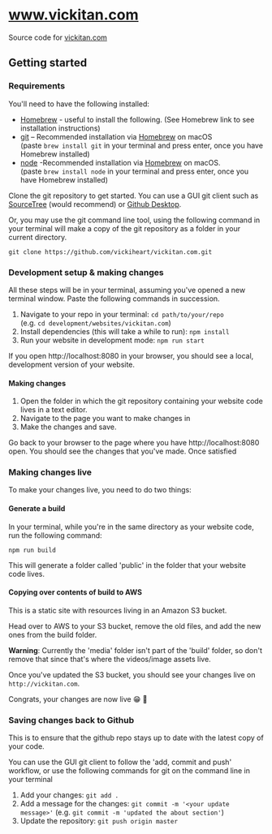 # www.vickitan.com

Source code for [vickitan.com](//www.vickitan.com)

## Getting started

### Requirements

You'll need to have the following installed:
* [Homebrew](https://brew.sh) - useful to install the following. (See Homebrew link to see installation instructions)
* [git](https://git-scm.com/book/en/v1/Getting-Started-Installing-Git) – Recommended installation via  [Homebrew](https://brew.sh) on macOS  
(paste `brew install git` in your terminal and press enter, once you have Homebrew installed)
* [node](https://nodejs.org/en/) -Recommended installation via [Homebrew](https://brew.sh) on macOS.  
(paste `brew install node` in your terminal and press enter, once you have Homebrew installed)

Clone the git repository to get started. You can use a GUI git client such as [SourceTree](https://www.sourcetreeapp.com) (would recommend) or [Github Desktop](https://desktop.github.com).

Or, you may use the git command line tool, using the following command in your terminal will make a copy of the git repository as a folder in your current directory.
```
git clone https://github.com/vickiheart/vickitan.com.git
```

### Development setup & making changes

All these steps will be in your terminal, assuming you've opened a new terminal window. Paste the following commands in succession.

1. Navigate to your repo in your terminal: `cd path/to/your/repo`  
(e.g. `cd development/websites/vickitan.com`)
2. Install dependencies (this will take a while to run): `npm install`
3. Run your website in development mode: `npm run start`

If you open http://localhost:8080 in your browser, you should see a local, development version of your website.

#### Making changes
1. Open the folder in which the git repository containing your website code lives in a text editor.
2. Navigate to the page you want to make changes in
3. Make the changes and save.

Go back to your browser to the page where you have http://localhost:8080 open. You should see the changes that you've made. Once satisfied

### Making changes live
To make your changes live, you need to do two things:

#### Generate a build
In your terminal, while you're in the same directory as your website code, run the following command:
```
npm run build
```

This will generate a folder called 'public' in the folder that your website code lives. 

#### Copying over contents of build to AWS
This is a static site with resources living in an Amazon S3 bucket.

Head over to AWS to your S3 bucket, remove the old files, and add the new ones from the build folder.

**Warning**: Currently the 'media' folder isn't part of the 'build' folder, so don't remove that since that's where the videos/image assets live.

Once you've updated the S3 bucket, you should see your changes live on `http://vickitan.com`.

Congrats, your changes are now live 😁 🙌 

### Saving changes back to Github
This is to ensure that the github repo stays up to date with the latest copy of your code.

You can use the GUI git client to follow the 'add, commit and push' workflow, or use the following commands for git on the command line in your terminal

1. Add your changes: `git add .`
2. Add a message for the changes: `git commit -m '<your update message>'` (e.g. `git commit -m 'updated the about section'`)
3. Update the repository: `git push origin master`

